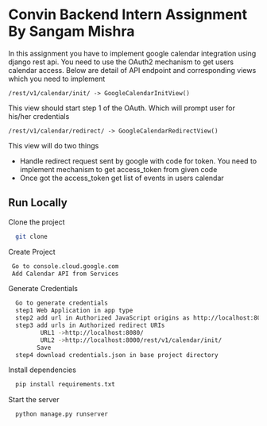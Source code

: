 
# Convin Backend Intern Assignment By Sangam Mishra


In this assignment you have to implement google calendar integration using django rest api. You need to use the OAuth2 mechanism to get users calendar access. Below are detail of API endpoint and corresponding views which you need to implement

    /rest/v1/calendar/init/ -> GoogleCalendarInitView()
This view should start step 1 of the OAuth. Which will prompt user for his/her credentials

    /rest/v1/calendar/redirect/ -> GoogleCalendarRedirectView()
This view will do two things
- Handle redirect request sent by google with code for token. You need to implement mechanism to get access_token from given code
- Once got the access_token get list of events in users calendar


## Run Locally

Clone the project

```bash
  git clone 
```


Create Project

 ```bash
  Go to console.cloud.google.com
  Add Calendar API from Services
```  

Generate Credentials

```bash
  Go to generate credentials
  step1 Web Application in app type
  step2 add url in Authorized JavaScript origins as http://localhost:8000
  step3 add urls in Authorized redirect URIs
         URL1 ->http://localhost:8080/
         URL2 ->http://localhost:8000/rest/v1/calendar/init/
        Save 
  step4 download credentials.json in base project directory
```


Install dependencies

```bash
  pip install requirements.txt
```

Start the server

```bash
  python manage.py runserver
```
